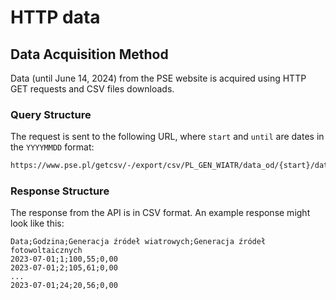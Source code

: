 # HTTP data

## Data Acquisition Method

Data (until June 14, 2024) from the PSE website is acquired using HTTP GET requests and CSV files downloads.

### Query Structure

The request is sent to the following URL, where `start` and `until` are dates in the `YYYYMMDD` format:

```bash
https://www.pse.pl/getcsv/-/export/csv/PL_GEN_WIATR/data_od/{start}/data_do/{until}
```

### Response Structure

The response from the API is in CSV format. An example response might look like this:

```csv
Data;Godzina;Generacja źródeł wiatrowych;Generacja źródeł fotowoltaicznych
2023-07-01;1;100,55;0,00
2023-07-01;2;105,61;0,00
...
2023-07-01;24;20,56;0,00
```